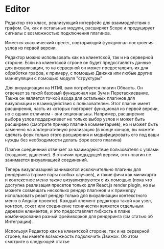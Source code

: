# Editor

Редактор это класс, реализующий интерфейс для взаимодействия с графом. Он, как и остальные модули, расширяет Scope и продуцирует сигналы с возможностью подключения плагинов.

Имеется классический пресет, повторяющий функционал построения узлов из первой версии.

Редактор можно использовать как на клиентской, так и на серверной стороне. Если на клиентской строне он будет предоставлять данные для визуализации, то на серверной он может предосталвять их для обработки графов, к примеру, с помощью Движка или любые другие манипуляции с помощью модуля "структуры"

Для визуацизации на HTML вам потребуется плагин Область. Он отвечает за такой базовый функционал как Зум и Перетаскиевание. Также он является точкой входа для остальных плагинов для визуалиации и взаимодействия с пользователем. Этот плагин имеет расширения, часть из которых повторяет функционал из первой версии, но с одним отличием - они опциональны. Например, расширение выбора узлов поддерживает не только выбор узлов и может быть расширено (смотрите пример плагина комментариев), но и может быть заменено на альтернативную реализацию (в конце концов, вы можете сделать форк только этого расширения и модифицировать его под ваши нужды без необходимости делать форк всего плагина)

Плагин соединений отвечает за взаимодействие пользователя с узлами (создание, удаление). В отличии предыдущей версии, этот плагин не занимается визуалиацией соединений.

Теперь визуализацией занимаются исключительно плагины для рендеринга (кроме пары особых случаев), и такие фичи как миникарта и контекстное меню также визуализируются с их помощью (пока что доступна реализация пресетов только для React.js render plugin, но вы можете совмещать несколько рендер плагинов и к примепру использовать реакт рендер только для визуализации контекстного меню в Angular проекте). Каждый элемент редактора такой как узел, контрол, сокет или соединеине техничестки является отдельным деревом елементов, и это предоставляет гибкость в плане комбинирования разный фреймворков для рендеринга (см статью об Интеграции).

Используя Редактор как на клиентской стороне, так и на серверной строне, вы имеете возможность подключить Движок. Об этом смотрите в следующей статье
